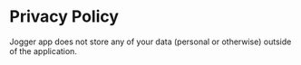 # Privacy Policy

Jogger app does not store any of your data (personal or otherwise) outside of the application.

